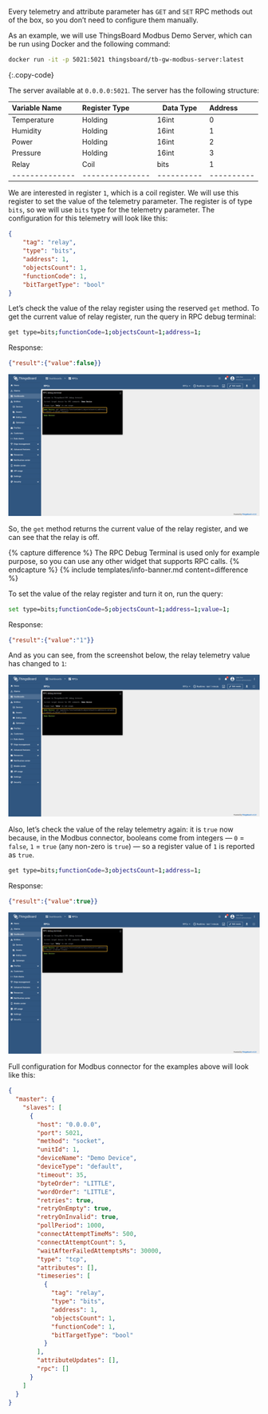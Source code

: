 Every telemetry and attribute parameter has `GET` and `SET` RPC methods out of the box, so you don’t need to configure 
them manually.

As an example, we will use ThingsBoard Modbus Demo Server, which can be run using Docker and the following command:

```bash
docker run -it -p 5021:5021 thingsboard/tb-gw-modbus-server:latest
```
{:.copy-code}

The server available at `0.0.0.0:5021`. The server has the following structure:

| Variable Name  | Register Type   | Data Type  | Address    |
|:---------------|:----------------|------------|:-----------|
| Temperature    | Holding         | 16int      | 0          |
| Humidity       | Holding         | 16int      | 1          |
| Power          | Holding         | 16int      | 2          |
| Pressure       | Holding         | 16int      | 3          |
| Relay          | Coil            | bits       | 1          |
| -------------- | --------------- | ---------- | ---------- |

We are interested in register `1`, which is a coil register. We will use this register to set the value of the
telemetry parameter. The register is of type `bits`, so we will use `bits` type for the telemetry parameter. The 
configuration for this telemetry will look like this:

```json
{
    "tag": "relay",
    "type": "bits",
    "address": 1,
    "objectsCount": 1,
    "functionCode": 1,
    "bitTargetType": "bool"
}
```

Let’s check the value of the relay register using the reserved `get` method. To get the current value of relay 
register, run the query in RPC debug terminal:

```bash
get type=bits;functionCode=1;objectsCount=1;address=1;
```

Response:

```json
{"result":{"value":false}}
```

![image](/images/gateway/modbus-connector/examples/reserved-rpc-result-1.png)

So, the `get` method returns the current value of the relay register, and we can see that the relay is off.

{% capture difference %}
The RPC Debug Terminal is used only for example purpose, so you can use any other widget that supports RPC calls.
{% endcapture %}
{% include templates/info-banner.md content=difference %}

To set the value of the relay register and turn it on, run the query:

```bash
set type=bits;functionCode=5;objectsCount=1;address=1;value=1;
```

Response:

```json
{"result":{"value":"1"}}
```

And as you can see, from the screenshot below, the relay telemetry value has changed to `1`:

![image](/images/gateway/modbus-connector/examples/reserved-rpc-result-2.png)

Also, let’s check the value of the relay telemetry again: it is `true` 
now because, in the Modbus connector, booleans come from integers — `0` = `false`, `1` = `true` 
(any non-zero is `true`) — so a register value of `1` is reported as `true`.

```bash
get type=bits;functionCode=3;objectsCount=1;address=1;
```

Response:

```json
{"result":{"value":true}}
```

![image](/images/gateway/modbus-connector/examples/reserved-rpc-result-3.png)

Full configuration for Modbus connector for the examples above will look like this:

```json
{
  "master": {
    "slaves": [
      {
        "host": "0.0.0.0",
        "port": 5021,
        "method": "socket",
        "unitId": 1,
        "deviceName": "Demo Device",
        "deviceType": "default",
        "timeout": 35,
        "byteOrder": "LITTLE",
        "wordOrder": "LITTLE",
        "retries": true,
        "retryOnEmpty": true,
        "retryOnInvalid": true,
        "pollPeriod": 1000,
        "connectAttemptTimeMs": 500,
        "connectAttemptCount": 5,
        "waitAfterFailedAttemptsMs": 30000,
        "type": "tcp",
        "attributes": [],
        "timeseries": [
          {
            "tag": "relay",
            "type": "bits",
            "address": 1,
            "objectsCount": 1,
            "functionCode": 1,
            "bitTargetType": "bool"
          }
        ],
        "attributeUpdates": [],
        "rpc": []
      }
    ]
  }
}
```
